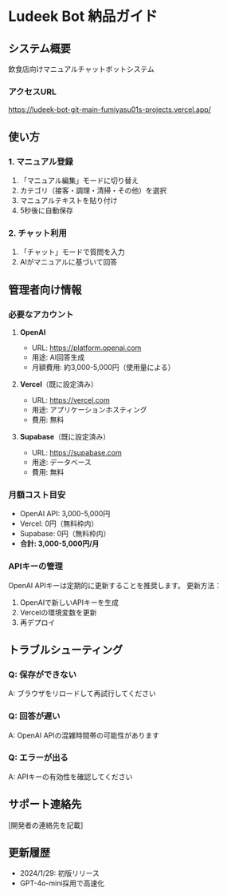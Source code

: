 # Ludeek Bot 納品ガイド

## システム概要
飲食店向けマニュアルチャットボットシステム

### アクセスURL
https://ludeek-bot-git-main-fumiyasu01s-projects.vercel.app/

## 使い方

### 1. マニュアル登録
1. 「マニュアル編集」モードに切り替え
2. カテゴリ（接客・調理・清掃・その他）を選択
3. マニュアルテキストを貼り付け
4. 5秒後に自動保存

### 2. チャット利用
1. 「チャット」モードで質問を入力
2. AIがマニュアルに基づいて回答

## 管理者向け情報

### 必要なアカウント
1. **OpenAI**
   - URL: https://platform.openai.com
   - 用途: AI回答生成
   - 月額費用: 約3,000-5,000円（使用量による）

2. **Vercel**（既に設定済み）
   - URL: https://vercel.com
   - 用途: アプリケーションホスティング
   - 費用: 無料

3. **Supabase**（既に設定済み）
   - URL: https://supabase.com
   - 用途: データベース
   - 費用: 無料

### 月額コスト目安
- OpenAI API: 3,000-5,000円
- Vercel: 0円（無料枠内）
- Supabase: 0円（無料枠内）
- **合計: 3,000-5,000円/月**

### APIキーの管理
OpenAI APIキーは定期的に更新することを推奨します。
更新方法：
1. OpenAIで新しいAPIキーを生成
2. Vercelの環境変数を更新
3. 再デプロイ

## トラブルシューティング

### Q: 保存ができない
A: ブラウザをリロードして再試行してください

### Q: 回答が遅い
A: OpenAI APIの混雑時間帯の可能性があります

### Q: エラーが出る
A: APIキーの有効性を確認してください

## サポート連絡先
[開発者の連絡先を記載]

## 更新履歴
- 2024/1/29: 初版リリース
- GPT-4o-mini採用で高速化